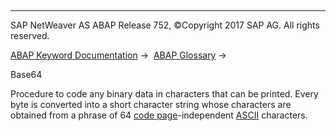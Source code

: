   

* * *

SAP NetWeaver AS ABAP Release 752, ©Copyright 2017 SAP AG. All rights reserved.

[ABAP Keyword Documentation](https://help.sap.com/doc/abapdocu_752_index_htm/7.52/en-US/abenabap.htm) →  [ABAP Glossary](https://help.sap.com/doc/abapdocu_752_index_htm/7.52/en-US/abenabap_glossary.htm) → 

Base64

Procedure to code any binary data in characters that can be printed. Every byte is converted into a short character string whose characters are obtained from a phrase of 64 [code page](https://help.sap.com/doc/abapdocu_752_index_htm/7.52/en-US/abencodepage_glosry.htm "Glossary Entry")\-independent [ASCII](https://help.sap.com/doc/abapdocu_752_index_htm/7.52/en-US/abenascii_glosry.htm "Glossary Entry") characters.